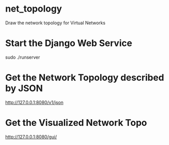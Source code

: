 # net_topology

Draw the network topology for Virtual Networks

# Start the Django Web Service
sudo ./runserver

# Get the Network Topology described by JSON
http://127.0.0.1:8080/v1/json

# Get the Visualized Network Topo
http://127.0.0.1:8080/gui/

